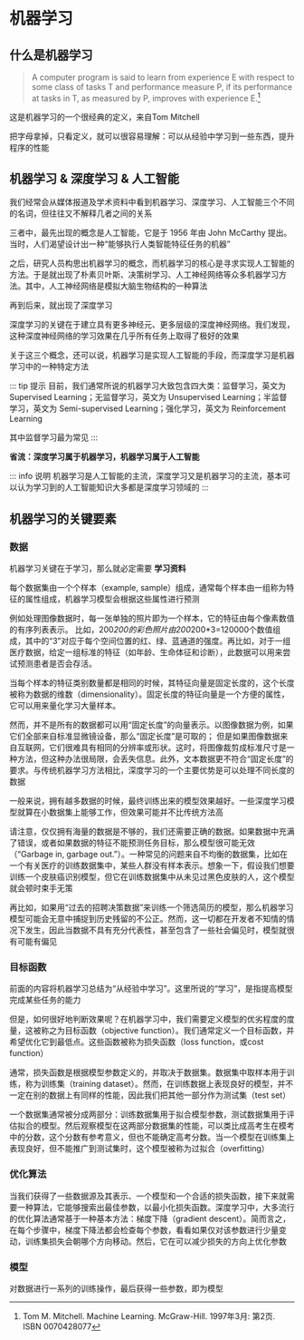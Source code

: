# 机器学习
## 什么是机器学习
> A computer program is said to learn from experience E with respect to some class of tasks T and performance measure P, if its performance at tasks in T, as measured by P, improves with experience E.[^1]

这是机器学习的一个很经典的定义，来自Tom Mitchell

把字母拿掉，只看定义，就可以很容易理解：可以从经验中学习到一些东西，提升程序的性能

## 机器学习 & 深度学习 & 人工智能

我们经常会从媒体报道及学术资料中看到机器学习、深度学习、人工智能三个不同的名词，但往往又不解释几者之间的关系

三者中，最先出现的概念是人工智能，它是于 1956 年由 John McCarthy 提出。当时，人们渴望设计出一种“能够执行人类智能特征任务的机器”

之后，研究人员构思出机器学习的概念，而机器学习的核心是寻求实现人工智能的方法。于是就出现了朴素贝叶斯、决策树学习、人工神经网络等众多机器学习方法。其中，人工神经网络是模拟大脑生物结构的一种算法

再到后来，就出现了深度学习

深度学习的关键在于建立具有更多神经元、更多层级的深度神经网络。我们发现，这种深度神经网络的学习效果在几乎所有任务上取得了极好的效果

关于这三个概念，还可以说，机器学习是实现人工智能的手段，而深度学习是机器学习中的一种特定方法

::: tip 提示
目前，我们通常所说的机器学习大致包含四大类：监督学习，英文为 Supervised Learning；无监督学习，英文为 Unsupervised Learning；半监督学习，英文为 Semi-supervised Learning；强化学习，英文为 Reinforcement Learning

其中监督学习最为常见
:::

**省流：深度学习属于机器学习，机器学习属于人工智能**

::: info 说明
机器学习是人工智能的主流，深度学习又是机器学习的主流，基本可以认为学习到的人工智能知识大多都是深度学习领域的
:::

## 机器学习的关键要素
### 数据
机器学习关键在于学习，那么就必定需要 **学习资料**

每个数据集由一个个样本（example, sample）组成，通常每个样本由一组称为特征的属性组成，机器学习模型会根据这些属性进行预测

例如处理图像数据时，每一张单独的照片即为一个样本，它的特征由每个像素数值的有序列表表示。 比如，200*200的彩色照片由200*200*3=120000个数值组成，其中的“3”对应于每个空间位置的红、绿、蓝通道的强度。再比如，对于一组医疗数据，给定一组标准的特征（如年龄、生命体征和诊断），此数据可以用来尝试预测患者是否会存活。

当每个样本的特征类别数量都是相同的时候，其特征向量是固定长度的，这个长度被称为数据的维数（dimensionality）。固定长度的特征向量是一个方便的属性，它可以用来量化学习大量样本。

然而，并不是所有的数据都可以用“固定长度”的向量表示。以图像数据为例，如果它们全部来自标准显微镜设备，那么“固定长度”是可取的； 但是如果图像数据来自互联网，它们很难具有相同的分辨率或形状。这时，将图像裁剪成标准尺寸是一种方法，但这种办法很局限，会丢失信息。此外，文本数据更不符合“固定长度”的要求。与传统机器学习方法相比，深度学习的一个主要优势是可以处理不同长度的数据

一般来说，拥有越多数据的时候，最终训练出来的模型效果越好。一些深度学习模型就算在小数据集上能够工作，但效果可能并不比传统方法高

请注意，仅仅拥有海量的数据是不够的，我们还需要正确的数据。如果数据中充满了错误，或者如果数据的特征不能预测任务目标，那么模型很可能无效（“Garbage in, garbage out.”）。一种常见的问题来自不均衡的数据集，比如在一个有关医疗的训练数据集中，某些人群没有样本表示。想象一下，假设我们想要训练一个皮肤癌识别模型，但它在训练数据集中从未见过黑色皮肤的人，这个模型就会顿时束手无策

再比如，如果用“过去的招聘决策数据”来训练一个筛选简历的模型，那么机器学习模型可能会无意中捕捉到历史残留的不公正。然而，这一切都在开发者不知情的情况下发生，因此当数据不具有充分代表性，甚至包含了一些社会偏见时，模型就很有可能有偏见

### 目标函数
前面的内容将机器学习总结为“从经验中学习”。这里所说的“学习”，是指提高模型完成某些任务的能力

但是，如何很好地判断效果呢？在机器学习中，我们需要定义模型的优劣程度的度量，这被称之为目标函数（objective function）。我们通常定义一个目标函数，并希望优化它到最低点。这些函数被称为损失函数（loss function，或cost function）

通常，损失函数是根据模型参数定义的，并取决于数据集。数据集中取样本用于训练，称为训练集（training dataset）。然而，在训练数据上表现良好的模型，并不一定在别的数据上有同样的性能，因此我们把其他一部分作为测试集（test set）

一个数据集通常被分成两部分：训练数据集用于拟合模型参数，测试数据集用于评估拟合的模型。然后观察模型在这两部分数据集的性能，可以类比成高考生在模考中的分数，这个分数有参考意义，但也不能确定高考分数。当一个模型在训练集上表现良好，但不能推广到测试集时，这个模型被称为过拟合（overfitting）

### 优化算法
当我们获得了一些数据源及其表示、一个模型和一个合适的损失函数，接下来就需要一种算法，它能够搜索出最佳参数，以最小化损失函数。深度学习中，大多流行的优化算法通常基于一种基本方法：梯度下降（gradient descent）。简而言之，在每个步骤中，梯度下降法都会检查每个参数，看看如果仅对该参数进行少量变动，训练集损失会朝哪个方向移动。然后，它在可以减少损失的方向上优化参数

### 模型
对数据进行一系列的训练操作，最后获得一些参数，即为模型

[^1]: Tom M. Mitchell. Machine Learning. McGraw-Hill. 1997年3月: 第2页. ISBN 0070428077
